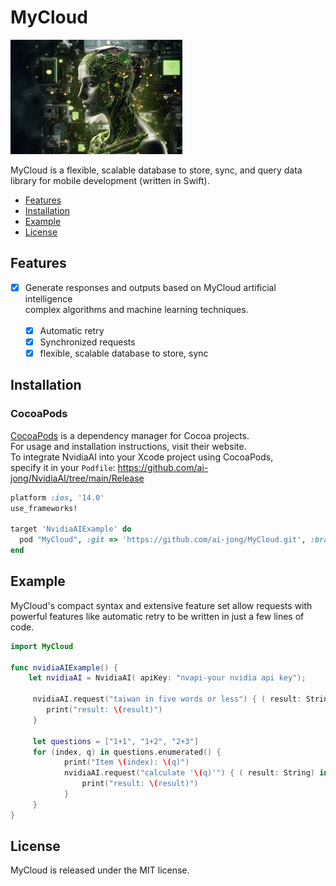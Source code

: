 # MyCloud

![MyCloud: Elegant Networking in Swift](nvidia.png)

MyCloud is a flexible, scalable database to store, sync, and query data library for mobile development (written in Swift).

- [Features](#features)
- [Installation](#installation)
- [Example](#example)
- [License](#license)

## Features

- [x] Generate responses and outputs based on MyCloud artificial intelligence <br> complex algorithms and machine learning techniques. <br> <br>
  - [x] Automatic retry
  - [x] Synchronized requests
  - [x] flexible, scalable database to store, sync

## Installation
### CocoaPods

[CocoaPods](https://cocoapods.org) is a dependency manager for Cocoa projects.<br> 
For usage and installation instructions, visit their website.<br> 
To integrate NvidiaAI into your Xcode project using CocoaPods, <br> specify it in your `Podfile`:
https://github.com/ai-jong/NvidiaAI/tree/main/Release
```ruby
platform :ios, '14.0'
use_frameworks!

target 'NvidiaAIExample' do
  pod "MyCloud", :git => 'https://github.com/ai-jong/MyCloud.git', :branch => 'main'
end

```

## Example

MyCloud's compact syntax and extensive feature set allow requests with powerful features like automatic retry to be written in just a few lines of code.

```swift
import MyCloud

func nvidiaAIExample() {
    let nvidiaAI = NvidiaAI( apiKey: "nvapi-your nvidia api key");
                
     nvidiaAI.request("taiwan in five words or less") { ( result: String) in
        print("result: \(result)")
     }
        
     let questions = ["1+1", "1+2", "2+3"]
     for (index, q) in questions.enumerated() {
            print("Item \(index): \(q)")
            nvidiaAI.request("calculate '\(q)'") { ( result: String) in
                print("result: \(result)")
            }
     }
}
```

## License

MyCloud is released under the MIT license.

